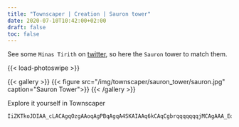 ```yaml
---
title: "Townscaper | Creation | Sauron tower"
date: 2020-07-10T10:42:00+02:00
draft: false
toc: false
---
```


See some `Minas Tirith` on [twitter](https://twitter.com/search?q=minas%20tirith%20townscaper&src=typed_query), 
so here the `Sauron` tower to match them.

{{< load-photoswipe >}}

{{< gallery >}}
  {{< figure src="/img/townscaper/sauron_tower/sauron.jpg" caption="Sauron Tower">}}
{{< /gallery >}}

Explore it yourself in Townscaper

```text
IiZKTkoJDIAA_cLACAgqOzgAAoqAgPBqAgqA4SKAIAAq6kCAqCgbrqqqqqqqjMCAgAAA_EoKAIAAukqqqqqqqqqTqqqqqqqqqqqutqqqqqqq6IrKACAA4aDAgqCAqO7AACAA4_DACAA4TgqqCCAgqukqqqqqqqq6kqqqqqqqqutqqqqqqqqjsqqqqqqqu2qqqqqqqO7AIgqqAgPBqqAgqA4SqqqqqqqqOpqqqqqqqqCQttqqqqqqqqjsqqqqqqqqqqu2ACoqqK4TgqqAgAAoukqqqqqqq6kqqqqqqqqutqqqqqqqq6Irqqqqqqqqu2gAqqCAq_EoqqAgLJqqCACA4kCqqqCCA42CoqKAIAgjsAqqCACA4ajAqqCAO
```
